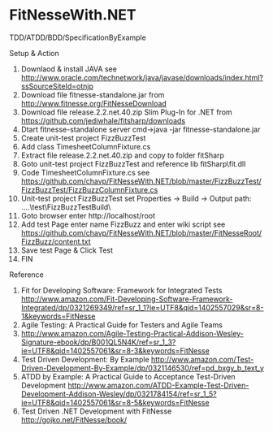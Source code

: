 FitNesseWith.NET
================

TDD/ATDD/BDD/SpecificationByExample

Setup & Action

1. Downlaod & install JAVA see http://www.oracle.com/technetwork/java/javase/downloads/index.html?ssSourceSiteId=otnjp
2. Download file fitnesse-standalone.jar from http://www.fitnesse.org/FitNesseDownload
3. Download file release.2.2.net.40.zip Slim Plug-In for .NET from https://github.com/jediwhale/fitsharp/downloads
4. Dtart fitnesse-standalone server cmd->java -jar fitnesse-standalone.jar
5. Create unit-test project FizzBuzzTest
6. Add class TimesheetColumnFixture.cs 
7. Extract file release.2.2.net.40.zip and copy to folder fitSharp
8. Goto unit-test project FizzBuzzTest and reference lib fitSharp\fit.dll
9. Code TimesheetColumnFixture.cs see https://github.com/chavp/FitNesseWith.NET/blob/master/FizzBuzzTest/FizzBuzzTest/FizzBuzzColumnFixture.cs
10. Unit-test project FizzBuzzTest set Properties -> Build -> Output path: ..\..\test\FizzBuzzTestBuild\
11. Goto browser enter http://localhost/root
12. Add test Page enter name FizzBuzz and enter wiki script see https://github.com/chavp/FitNesseWith.NET/blob/master/FitNesseRoot/FizzBuzz/content.txt
13. Save test Page & Click Test
14. FIN

Reference

1. Fit for Developing Software: Framework for Integrated Tests http://www.amazon.com/Fit-Developing-Software-Framework-Integrated/dp/0321269349/ref=sr_1_1?ie=UTF8&qid=1402557029&sr=8-1&keywords=FitNesse
2. Agile Testing: A Practical Guide for Testers and Agile Teams 
3. http://www.amazon.com/Agile-Testing-Practical-Addison-Wesley-Signature-ebook/dp/B001QL5N4K/ref=sr_1_3?ie=UTF8&qid=1402557061&sr=8-3&keywords=FitNesse
4. Test Driven Development: By Example http://www.amazon.com/Test-Driven-Development-By-Example/dp/0321146530/ref=pd_bxgy_b_text_y
5. ATDD by Example: A Practical Guide to Acceptance Test-Driven Development http://www.amazon.com/ATDD-Example-Test-Driven-Development-Addison-Wesley/dp/0321784154/ref=sr_1_5?ie=UTF8&qid=1402557061&sr=8-5&keywords=FitNesse
6. Test Driven .NET Development with FitNesse http://gojko.net/FitNesse/book/
